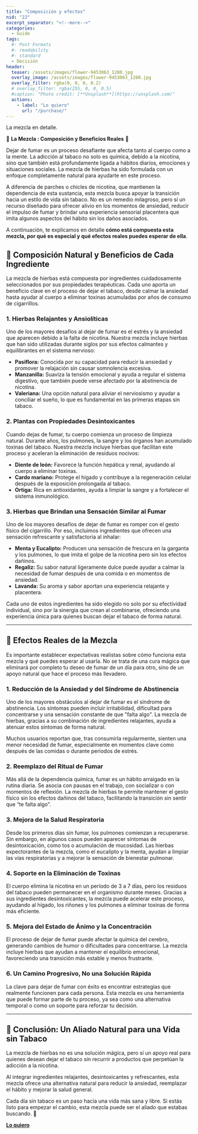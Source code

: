 ```yaml
---
title: "Composición y efectos"
nid: "22"
excerpt_separator: "<!--more-->"
categories:
  - Guide
tags:
  #- Post Formats
  #- readability
  #- standard
  - Decisión
header:
  teaser: /assets/images/flower-9453063_1280.jpg
  overlay_image: /assets/images/flower-9453063_1280.jpg
  overlay_filter: rgba(0, 0, 0, 0.2)
  # overlay_filter: rgba(255, 0, 0, 0.5)
  #caption: "Photo credit: [**Unsplash**](https://unsplash.com)"
  actions:
    - label: "Lo quiero"
      url: "/purchase/"
---
```

La mezcla en detalle.
<!--more-->


🌿 **La Mezcla : Composición y Beneficios Reales** 🌿  

Dejar de fumar es un proceso desafiante que afecta tanto al cuerpo como a la mente. La adicción al tabaco no solo es química, debido a la nicotina, sino que también está profundamente ligada a hábitos diarios, emociones y situaciones sociales. La mezcla de hierbas ha sido formulada con un enfoque completamente natural para ayudarte en este proceso.  

A diferencia de parches o chicles de nicotina, que mantienen la dependencia de esta sustancia, esta mezcla busca apoyar la transición hacia un estilo de vida sin tabaco. No es un remedio milagroso, pero sí un recurso diseñado para ofrecer alivio en los momentos de ansiedad, reducir el impulso de fumar y brindar una experiencia sensorial placentera que imita algunos aspectos del hábito sin los daños asociados.  

A continuación, te explicamos en detalle **cómo está compuesta esta mezcla, por qué es especial y qué efectos reales puedes esperar de ella**.  

## **🌱 Composición Natural y Beneficios de Cada Ingrediente**  

La mezcla de hierbas está compuesta por ingredientes cuidadosamente seleccionados por sus propiedades terapéuticas. Cada uno aporta un beneficio clave en el proceso de dejar el tabaco, desde calmar la ansiedad hasta ayudar al cuerpo a eliminar toxinas acumuladas por años de consumo de cigarrillos.  

### **1. Hierbas Relajantes y Ansiolíticas**  
Uno de los mayores desafíos al dejar de fumar es el estrés y la ansiedad que aparecen debido a la falta de nicotina. Nuestra mezcla incluye hierbas que han sido utilizadas durante siglos por sus efectos calmantes y equilibrantes en el sistema nervioso:  

- **Pasiflora:** Conocida por su capacidad para reducir la ansiedad y promover la relajación sin causar somnolencia excesiva.  
- **Manzanilla:** Suaviza la tensión emocional y ayuda a regular el sistema digestivo, que también puede verse afectado por la abstinencia de nicotina.  
- **Valeriana:** Una opción natural para aliviar el nerviosismo y ayudar a conciliar el sueño, lo que es fundamental en las primeras etapas sin tabaco.  

### **2. Plantas con Propiedades Desintoxicantes**  
Cuando dejas de fumar, tu cuerpo comienza un proceso de limpieza natural. Durante años, los pulmones, la sangre y los órganos han acumulado toxinas del tabaco. Nuestra mezcla incluye hierbas que facilitan este proceso y aceleran la eliminación de residuos nocivos:  

- **Diente de león:** Favorece la función hepática y renal, ayudando al cuerpo a eliminar toxinas.  
- **Cardo mariano:** Protege el hígado y contribuye a la regeneración celular después de la exposición prolongada al tabaco.  
- **Ortiga:** Rica en antioxidantes, ayuda a limpiar la sangre y a fortalecer el sistema inmunológico.  

### **3. Hierbas que Brindan una Sensación Similar al Fumar**  
Uno de los mayores desafíos de dejar de fumar es romper con el gesto físico del cigarrillo. Por eso, incluimos ingredientes que ofrecen una sensación refrescante y satisfactoria al inhalar:  

- **Menta y Eucalipto:** Producen una sensación de frescura en la garganta y los pulmones, lo que imita el golpe de la nicotina pero sin los efectos dañinos.  
- **Regaliz:** Su sabor natural ligeramente dulce puede ayudar a calmar la necesidad de fumar después de una comida o en momentos de ansiedad.  
- **Lavanda:** Su aroma y sabor aportan una experiencia relajante y placentera.  

Cada uno de estos ingredientes ha sido elegido no solo por su efectividad individual, sino por la sinergia que crean al combinarse, ofreciendo una experiencia única para quienes buscan dejar el tabaco de forma natural.  

---

## **🔬 Efectos Reales de la Mezcla**  

Es importante establecer expectativas realistas sobre cómo funciona esta mezcla y qué puedes esperar al usarla. No se trata de una cura mágica que eliminará por completo tu deseo de fumar de un día para otro, sino de un apoyo natural que hace el proceso más llevadero.  

### **1. Reducción de la Ansiedad y del Síndrome de Abstinencia**  
Uno de los mayores obstáculos al dejar de fumar es el síndrome de abstinencia. Los síntomas pueden incluir irritabilidad, dificultad para concentrarse y una sensación constante de que "falta algo". La mezcla de hierbas, gracias a su combinación de ingredientes relajantes, ayuda a atenuar estos síntomas de forma natural.  

Muchos usuarios reportan que, tras consumirla regularmente, sienten una menor necesidad de fumar, especialmente en momentos clave como después de las comidas o durante periodos de estrés.  

### **2. Reemplazo del Ritual de Fumar**  
Más allá de la dependencia química, fumar es un hábito arraigado en la rutina diaria. Se asocia con pausas en el trabajo, con socializar o con momentos de reflexión. La mezcla de hierbas te permite mantener el gesto físico sin los efectos dañinos del tabaco, facilitando la transición sin sentir que “te falta algo”.  

### **3. Mejora de la Salud Respiratoria**  
Desde los primeros días sin fumar, los pulmones comienzan a recuperarse. Sin embargo, en algunos casos pueden aparecer síntomas de desintoxicación, como tos o acumulación de mucosidad. Las hierbas expectorantes de la mezcla, como el eucalipto y la menta, ayudan a limpiar las vías respiratorias y a mejorar la sensación de bienestar pulmonar.  

### **4. Soporte en la Eliminación de Toxinas**  
El cuerpo elimina la nicotina en un período de 3 a 7 días, pero los residuos del tabaco pueden permanecer en el organismo durante meses. Gracias a sus ingredientes desintoxicantes, la mezcla puede acelerar este proceso, ayudando al hígado, los riñones y los pulmones a eliminar toxinas de forma más eficiente.  

### **5. Mejora del Estado de Ánimo y la Concentración**  
El proceso de dejar de fumar puede afectar la química del cerebro, generando cambios de humor o dificultades para concentrarse. La mezcla incluye hierbas que ayudan a mantener el equilibrio emocional, favoreciendo una transición más estable y menos frustrante.  

### **6. Un Camino Progresivo, No una Solución Rápida**  
La clave para dejar de fumar con éxito es encontrar estrategias que realmente funcionen para cada persona. Esta mezcla es una herramienta que puede formar parte de tu proceso, ya sea como una alternativa temporal o como un soporte para reforzar tu decisión.  

---

## **🌟 Conclusión: Un Aliado Natural para una Vida sin Tabaco**  

La mezcla de hierbas no es una solución mágica, pero sí un apoyo real para quienes desean dejar el tabaco sin recurrir a productos que perpetúan la adicción a la nicotina.  

Al integrar ingredientes relajantes, desintoxicantes y refrescantes, esta mezcla ofrece una alternativa natural para reducir la ansiedad, reemplazar el hábito y mejorar la salud general.  

Cada día sin tabaco es un paso hacia una vida más sana y libre. Si estás listo para empezar el cambio, esta mezcla puede ser el aliado que estabas buscando. 🌿

[**Lo quiero**](/purchase/)